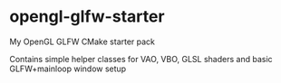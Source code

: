 # opengl-glfw-starter
My OpenGL GLFW CMake starter pack

Contains simple helper classes for VAO, VBO, GLSL shaders and basic GLFW+mainloop window setup
